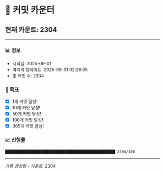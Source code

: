 # 🔢 커밋 카운터

## 현재 카운트: 2304

---

### 📊 정보
- 시작일: 2025-09-01
- 마지막 업데이트: 2025-09-01 02:26:05
- 총 커밋 수: 2304

### 🎯 목표
- [x] 1개 커밋 달성!
- [x] 10개 커밋 달성!
- [x] 50개 커밋 달성!
- [x] 100개 커밋 달성!
- [x] 365개 커밋 달성!

### 📈 진행률
```
██████████████████████████████████████████████████ 2304/100
```

---
*자동 생성됨 - 카운트: 2304*
